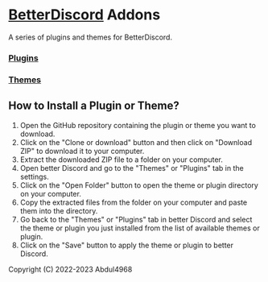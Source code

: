 # [BetterDiscord](https://betterdiscord.app/) Addons

A series of plugins and themes for BetterDiscord.

### [Plugins](https://github.com/Abdul4968/BetterDiscord-Addons/tree/main/Plugins)

### [Themes](https://github.com/Abdul4968/BetterDiscord-Addons/tree/main/Themes)

## How to Install a Plugin or Theme?
1. Open the GitHub repository containing the plugin or theme you want to download.
2. Click on the "Clone or download" button and then click on "Download ZIP" to download it to your computer.
3. Extract the downloaded ZIP file to a folder on your computer.
4. Open better Discord and go to the "Themes" or "Plugins" tab in the settings.
5. Click on the "Open Folder" button to open the theme or plugin directory on your computer.
6. Copy the extracted files from the folder on your computer and paste them into the directory.
7. Go back to the "Themes" or "Plugins" tab in better Discord and select the theme or plugin you just installed from the list of available themes or plugin.
8. Click on the "Save" button to apply the theme or plugin to better Discord.

Copyright (C) 2022-2023 Abdul4968
